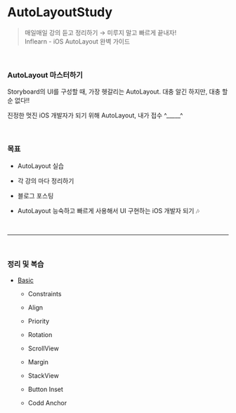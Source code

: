 # AutoLayoutStudy

> 매일매일 강의 듣고 정리하기 → 미루지 말고 빠르게 끝내자!  
> Inflearn - iOS AutoLayout 완벽 가이드

<br>

### AutoLayout 마스터하기

Storyboard의 UI를 구성할 때, 가장 헷갈리는 AutoLayout. 대충 알긴 하지만, 대충 할 순 없다!!  

진정한 멋진 iOS 개발자가 되기 위해 AutoLayout, 내가 접수 ^_____^  

<Br>

### 목표

- AutoLayout 실습

- 각 강의 마다 정리하기

- 블로그 포스팅

- AutoLayout 능숙하고 빠르게 사용해서 UI 구현하는 iOS 개발자 되기 🎶

<Br>

---

<br>

### 정리 및 복습

* [Basic](https://github.com/donnyrla10/AutoLayoutStudy/blob/main/AutoLayoutStudy/Basic.md)

    - Constraints

    - Align
    
    - Priority
    
    - Rotation
    
    - ScrollView
    
    - Margin
    
    - StackView
    
    - Button Inset
    
    - Codd Anchor
